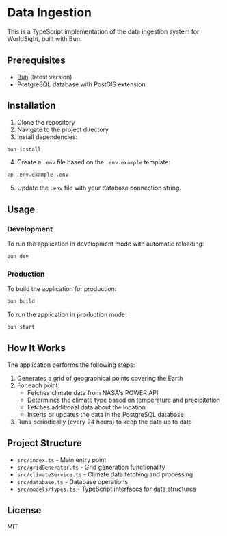 # Data Ingestion

This is a TypeScript implementation of the data ingestion system for WorldSight, built with Bun.

## Prerequisites

- [Bun](https://bun.sh/) (latest version)
- PostgreSQL database with PostGIS extension

## Installation

1. Clone the repository
2. Navigate to the project directory
3. Install dependencies:

```bash
bun install
```

4. Create a `.env` file based on the `.env.example` template:

```bash
cp .env.example .env
```

5. Update the `.env` file with your database connection string.

## Usage

### Development

To run the application in development mode with automatic reloading:

```bash
bun dev
```

### Production

To build the application for production:

```bash
bun build
```

To run the application in production mode:

```bash
bun start
```

## How It Works

The application performs the following steps:

1. Generates a grid of geographical points covering the Earth
2. For each point:
   - Fetches climate data from NASA's POWER API
   - Determines the climate type based on temperature and precipitation
   - Fetches additional data about the location
   - Inserts or updates the data in the PostgreSQL database
3. Runs periodically (every 24 hours) to keep the data up to date

## Project Structure

- `src/index.ts` - Main entry point
- `src/gridGenerator.ts` - Grid generation functionality
- `src/climateService.ts` - Climate data fetching and processing
- `src/database.ts` - Database operations
- `src/models/types.ts` - TypeScript interfaces for data structures

## License

MIT